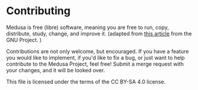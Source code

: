 # Contributing
Medusa is free (libre) software, meaning you are free to run, copy, distribute,
study, change, and improve it. (adapted from
[this article](https://www.gnu.org/philosophy/free-sw.en.html) from the GNU
Project. )

Contributions are not only welcome, but encouraged. If you have a feature you
would like to implement, if you'd like to fix a bug, or just want to help
contribute to the Medusa Project, feel free! Submit a merge request with your
changes, and it will be looked over.

This file is licensed under the terms of the CC BY-SA 4.0 license.